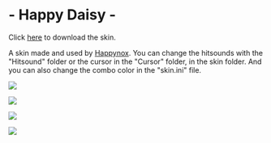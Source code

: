 # - Happy Daisy -

Click [here](https://mega.nz/file/PoZz1LgJ#BR-T2KO-eZJrPQvyufHheY7NZ-aReRs_QTM1UX6DAs4) to download the skin.

A skin made and used by [Happynox](https://osu.ppy.sh/users/15101580). You can change the hitsounds with the "Hitsound" folder or the cursor in the "Cursor" folder, in the skin folder. And you can also change the combo color in the "skin.ini" file.

![](https://i.imgur.com/Yqa9AWU.png)

![](https://i.imgur.com/YeCFbQC.png)

![](https://i.imgur.com/iZ0d5sE.png)

![](https://i.imgur.com/ZPmWEHB.png)
